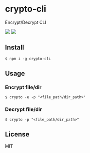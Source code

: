 # crypto-cli
Encrypt/Decrypt CLI

[![](https://img.shields.io/badge/node-%5E6.11.0-brightgreen.svg)](https://www.npmjs.com/package/crypto-cli)
[![](https://img.shields.io/badge/npm-%5E3.10.10-brightgreen.svg)](https://www.npmjs.com/package/crypto-cli)

## Install

```shell
$ npm i -g crypto-cli
```

## Usage

### Encrypt file/dir

```shell
$ crypto -e -p "<file_path/dir_path>"
```

### Decrypt file/dir

```shell
$ crypto -p "<file_path/dir_path>"
```

## License

MIT
